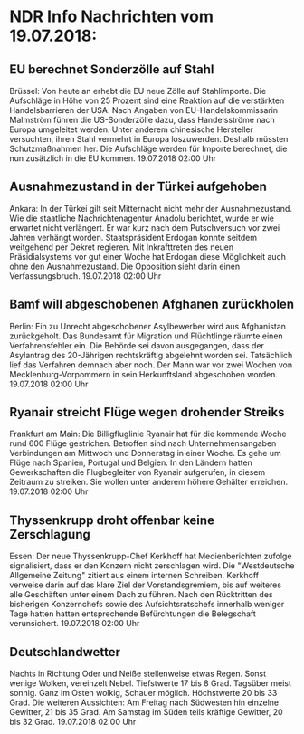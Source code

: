 # NDR Info Nachrichten vom 19.07.2018:


## EU berechnet Sonderzölle auf Stahl
Brüssel: Von heute an erhebt die EU neue Zölle auf Stahlimporte. Die Aufschläge in Höhe von 25 Prozent sind eine Reaktion auf die verstärkten Handelsbarrieren der USA. Nach Angaben von EU-Handelskommissarin Malmström führen die US-Sonderzölle dazu, dass Handelsströme nach Europa umgeleitet werden. Unter anderem chinesische Hersteller versuchten, ihren Stahl vermehrt in Europa loszuwerden. Deshalb müssten Schutzmaßnahmen her. Die Aufschläge werden für Importe berechnet, die nun zusätzlich in die EU kommen. 19.07.2018 02:00 Uhr 

## Ausnahmezustand in der Türkei aufgehoben
Ankara: In der Türkei gilt seit Mitternacht nicht mehr der Ausnahmezustand. Wie die staatliche Nachrichtenagentur Anadolu berichtet, wurde er wie erwartet nicht verlängert. Er war kurz nach dem Putschversuch vor zwei Jahren verhängt worden. Staatspräsident Erdogan konnte seitdem weitgehend per Dekret regieren. Mit Inkrafttreten des neuen Präsidialsystems vor gut einer Woche hat Erdogan diese Möglichkeit auch ohne den Ausnahmezustand. Die Opposition sieht darin einen Verfassungsbruch. 19.07.2018 02:00 Uhr 

## Bamf will abgeschobenen Afghanen zurückholen
Berlin: Ein zu Unrecht abgeschobener Asylbewerber wird aus Afghanistan zurückgeholt. Das Bundesamt für Migration und Flüchtlinge räumte einen Verfahrensfehler ein. Die Behörde sei davon ausgegangen, dass der Asylantrag des 20-Jährigen rechtskräftig abgelehnt worden sei. Tatsächlich lief das Verfahren demnach aber noch. Der Mann war vor zwei Wochen von Mecklenburg-Vorpommern in sein Herkunftsland abgeschoben worden. 19.07.2018 02:00 Uhr 

## Ryanair streicht Flüge wegen drohender Streiks
Frankfurt am Main: Die Billigfluglinie Ryanair hat für die kommende Woche rund 600 Flüge gestrichen. Betroffen sind nach Unternehmensangaben Verbindungen am Mittwoch und Donnerstag in einer Woche. Es gehe um Flüge nach Spanien, Portugal und Belgien. In den Ländern hatten  Gewerkschaften die Flugbegleiter von Ryanair aufgerufen, in diesem Zeitraum zu streiken. Sie wollen unter anderem höhere Gehälter erreichen. 19.07.2018 02:00 Uhr 

## Thyssenkrupp droht offenbar keine Zerschlagung
Essen: Der neue Thyssenkrupp-Chef Kerkhoff hat Medienberichten zufolge signalisiert, dass er den Konzern nicht zerschlagen wird. Die "Westdeutsche Allgemeine Zeitung" zitiert aus einem internen Schreiben. Kerkhoff verweise darin auf das klare Ziel der Vorstandsgremiem, bis auf weiteres alle Geschäften unter einem Dach zu führen. Nach den Rücktritten des bisherigen Konzernchefs sowie des Aufsichtsratschefs innerhalb weniger Tage hatten hatten entsprechende Befürchtungen die Belegschaft verunsichert. 19.07.2018 02:00 Uhr 

## Deutschlandwetter
Nachts in Richtung Oder und Neiße stellenweise etwas Regen. Sonst wenige Wolken, vereinzelt Nebel. Tiefstwerte 17 bis 8 Grad. Tagsüber meist sonnig. Ganz im Osten wolkig, Schauer möglich. Höchstwerte 20 bis 33 Grad. Die weiteren Aussichten: Am Freitag nach Südwesten hin einzelne Gewitter, 21 bis 35 Grad. Am Samstag im Süden teils kräftige Gewitter, 20 bis 32 Grad. 19.07.2018 02:00 Uhr 
